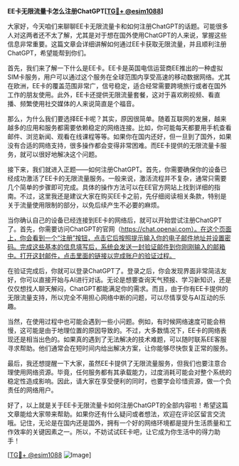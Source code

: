 **EE卡无限流量卡怎么注册ChatGPT[[TG💪+ @esim1088](https://t.me/s/esim1088)]**

大家好，今天咱们来聊聊EE卡无限流量卡和如何注册ChatGPT的话题。可能很多人对这两者还不太了解，尤其是对于想在国外使用ChatGPT的人来说，掌握这些信息非常重要。这篇文章会详细讲解如何通过EE卡获取无限流量，并且顺利注册ChatGPT，希望能帮到你们。

首先，我们来了解一下什么是EE卡。EE卡是英国电信运营商EE推出的一种虚拟SIM卡服务，用户可以通过这个服务在全球范围内享受高速的移动数据网络。尤其在欧洲，EE卡的覆盖范围非常广，信号稳定，适合经常需要跨境旅行或者在国外工作的朋友使用。此外，EE卡还提供无限流量套餐，这对于喜欢刷视频、看直播、频繁使用社交媒体的人来说简直是个福音。

那么，为什么我们要选择EE卡呢？其实，原因很简单。随着互联网的发展，越来越多的应用和服务都需要依赖稳定的网络连接。比如，你可能每天都要用手机查看邮件、浏览新闻、观看在线课程等等。如果你在国内还好，但一旦到了国外，如果没有合适的网络支持，很多操作都会变得非常困难。而EE卡提供的无限流量卡服务，就可以很好地解决这个问题。

接下来，我们就进入正题——如何注册ChatGPT。首先，你需要确保你的设备已经成功激活了EE卡的无限流量服务。一般来说，激活流程并不复杂，通常只需要几个简单的步骤即可完成。具体的操作方法可以在EE官方网站上找到详细的指南。不过，这里我还是建议大家在购买EE卡之前，先仔细阅读相关条款，特别是关于流量使用限制的部分，以免后续产生不必要的麻烦。

当你确认自己的设备已经连接到EE卡的网络后，就可以开始尝试注册ChatGPT了。首先，你需要访问ChatGPT的官网（https://chat.openai.com）。在这个页面上，你会看到一个“注册”按钮，点击它后按照提示输入你的电子邮件地址并设置密码。完成这些基本的信息填写后，系统会发送一封验证邮件到你刚刚输入的邮箱中。打开这封邮件，点击里面的链接以完成账户的验证过程。

在验证完成后，你就可以登录ChatGPT了。登录之后，你会发现界面非常简洁友好，你可以直接开始与AI进行对话。无论是想要查询天气预报、学习新知识，还是仅仅想找人聊天解闷，ChatGPT都能满足你的需求。而且，由于你有EE卡提供的无限流量支持，所以完全不用担心网络中断的问题，可以尽情享受与AI互动的乐趣。

当然，在使用过程中也可能会遇到一些小问题。例如，有时候网络速度可能会稍慢，这可能是由于地理位置的原因导致的。不过，大多数情况下，EE卡的网络表现还是相当出色的。如果真的遇到了无法解决的技术难题，可以随时联系EE客服寻求帮助。他们通常会在短时间内给出解决方案，让你能够尽快恢复正常的服务。

最后，我还想提醒一下大家，虽然EE卡提供了无限流量服务，但我们也要注意合理使用网络资源。毕竟，任何服务都有其承载能力，过度消耗可能会对整个系统的稳定性造成影响。因此，请大家在享受便利的同时，也要学会珍惜资源，做一个负责任的网络用户。

好了，以上就是关于EE卡无限流量卡如何注册ChatGPT的全部内容啦！希望这篇文章能给大家带来帮助。如果你还有什么疑问或者想法，欢迎在评论区留言交流哦。记住，无论是在国内还是国外，拥有一个好的网络环境都是提升生活质量和工作效率的关键因素之一。所以，不妨试试EE卡吧，让它成为你生活中的得力助手！

[[TG💪+ @esim1088](https://t.me/s/esim1088) ![Image](https://i.postimg.cc/4NQfJmqS/Snipaste-2025-05-13-00-14-12.png)]
